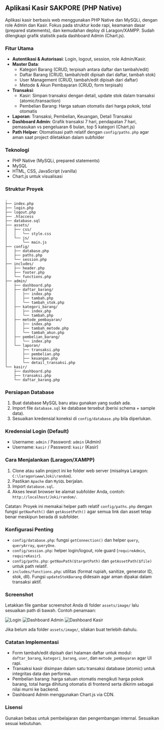 ## Aplikasi Kasir SAKPORE (PHP Native)

Aplikasi kasir berbasis web menggunakan PHP Native dan MySQLi, dengan role Admin dan Kasir. Fokus pada struktur kode rapi, keamanan dasar (prepared statements), dan kemudahan deploy di Laragon/XAMPP. Sudah dilengkapi grafik statistik pada dashboard Admin (Chart.js).

### Fitur Utama
- **Autentikasi & Autorisasi**: Login, logout, session, role Admin/Kasir.
- **Master Data**:
  - Kategori Barang (CRUD, terpisah antara daftar dan tambah/edit)
  - Daftar Barang (CRUD, tambah/edit dipisah dari daftar, tambah stok)
  - User Management (CRUD, tambah/edit dipisah dari daftar)
  - Metode & Akun Pembayaran (CRUD, form terpisah)
- **Transaksi**:
  - Kasir: Simpan transaksi dengan detail, update stok dalam transaksi (atomic/transaction)
  - Pembelian Barang: Harga satuan otomatis dari harga pokok, total otomatis
- **Laporan**: Transaksi, Pembelian, Keuangan, Detail Transaksi
- **Dashboard Admin**: Grafik transaksi 7 hari, pendapatan 7 hari, pemasukan vs pengeluaran 6 bulan, top 5 kategori (Chart.js)
- **Path Helper**: Otomatisasi path relatif dengan `config/paths.php` agar aman saat project diletakkan dalam subfolder

### Teknologi
- PHP Native (MySQLi, prepared statements)
- MySQL
- HTML, CSS, JavaScript (vanilla)
- Chart.js untuk visualisasi

### Struktur Proyek
```
.
├── index.php
├── login.php
├── logout.php
├── .htaccess
├── database.sql
├── assets/
│   ├── css/
│   │   └── style.css
│   └── js/
│       └── main.js
├── config/
│   ├── database.php
│   ├── paths.php
│   └── session.php
├── includes/
│   ├── header.php
│   ├── footer.php
│   └── functions.php
├── admin/
│   ├── dashboard.php
│   ├── daftar_barang/
│   │   ├── index.php
│   │   ├── tambah.php
│   │   └── tambah_stok.php
│   ├── kategori_barang/
│   │   ├── index.php
│   │   └── tambah.php
│   ├── metode_pembayaran/
│   │   ├── index.php
│   │   ├── tambah_metode.php
│   │   └── tambah_akun.php
│   ├── pembelian_barang/
│   │   └── index.php
│   └── laporan/
│       ├── transaksi.php
│       ├── pembelian.php
│       ├── keuangan.php
│       └── detail_transaksi.php
└── kasir/
    ├── dashboard.php
    ├── transaksi.php
    └── daftar_barang.php
```

### Persiapan Database
1. Buat database MySQL baru atau gunakan yang sudah ada.
2. Import file `database.sql` ke database tersebut (berisi schema + sample data).
3. Sesuaikan kredensial koneksi di `config/database.php` bila diperlukan.

### Kredensial Login (Default)
- Username: `admin` / Password: `admin` (Admin)
- Username: `kasir` / Password: `kasir` (Kasir)

### Cara Menjalankan (Laragon/XAMPP)
1. Clone atau salin project ini ke folder web server (misalnya Laragon: `C:\laragon\www\Joki\random`).
2. Pastikan `Apache` dan `MySQL` berjalan.
3. Import `database.sql`.
4. Akses lewat browser ke alamat subfolder Anda, contoh: `http://localhost/Joki/random/`.

Catatan: Proyek ini memakai helper path relatif `config/paths.php` dengan fungsi `getNavPath()` dan `getAssetPath()` agar semua link dan asset tetap benar meskipun berada di subfolder.

### Konfigurasi Penting
- `config/database.php`: fungsi `getConnection()` dan helper `query`, `queryArray`, `queryOne`.
- `config/session.php`: helper login/logout, role guard (`requireAdmin`, `requireKasir`).
- `config/paths.php`: `getNavPath($targetPath)` dan `getAssetPath($file)` untuk path relatif.
- `includes/functions.php`: utilitas (format rupiah, sanitize, generator ID, stok, dll). Fungsi `updateStokBarang` didesain agar aman dipakai dalam transaksi aktif.

### Screenshot
Letakkan file gambar screenshot Anda di folder `assets/image/` lalu sesuaikan path di bawah. Contoh penamaan:

![Login](assets/image/screenshot-login.png)
![Dashboard Admin](assets/image/screenshot-admin-dashboard.png)
![Dashboard Kasir](assets/image/screenshot-kasir-dashboard.png)

Jika belum ada folder `assets/image/`, silakan buat terlebih dahulu.

### Catatan Implementasi
- Form tambah/edit dipisah dari halaman daftar untuk modul: `daftar_barang`, `kategori_barang`, `user`, dan `metode_pembayaran` agar UI rapi.
- Transaksi kasir disimpan dalam satu transaksi database (atomic) untuk integritas data dan performa.
- Pembelian barang: harga satuan otomatis mengikuti harga pokok barang, total harga dihitung otomatis di frontend serta dikirim sebagai nilai murni ke backend.
- Dashboard Admin menggunakan Chart.js via CDN.

### Lisensi
Gunakan bebas untuk pembelajaran dan pengembangan internal. Sesuaikan sesuai kebutuhan.


